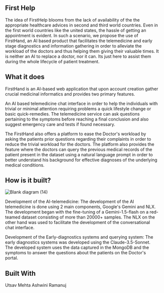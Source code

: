 ## First Help
The idea of FirstHelp blooms from the lack of availability of the the appropriate healthcare advices in second and third world countries. Even in the first world countries like the united states, the hassle of getting an appointment is evident. In such a scenario, we propose the use of FirstHand, an AI based product that facilitates the telemedicine and early stage diagnostics and information gathering in order to alleviate the workload of the doctors and thus helping them giving their valuable times. It is neither an AI to replace a doctor, nor it can. Its just here to assist them during the whole lifecycle of patient treatment.

## What it does
FirstHand is an AI-based web application that upon account creation gather crucial medicinal informatics and provides two primary features.

An AI based telemedicine chat interface in order to help the individuals with trivial or minimal attention requiring problems a quick lifestyle change or basic quick-remedies. The telemedicine service can ask questions pertaining to the symptoms before reaching a final conclusion and also suggest emergency care and tests if found necessary.

The FirstHand also offers a platform to ease the Doctor's workload by asking the patients prior questions regarding their complaints in order to reduce the trivial workload for the doctors. The platform also provides the feature where the doctors can query the previous medical records of the patient present in the dataset using a natural language prompt in order to better understand his background for effective diagnoses of the underlying medical conditions.

## How is it built?

![Blank diagram (14)](https://github.com/user-attachments/assets/23d7db2e-9157-4ee0-be20-8bb15e4db7f0)

Development of the AI-telemedicine: The development of the AI telemedicine is done using 2 main components, Google's Gemini and NLX. The development began with the fine-tuning of a Gemini-1.5-flash on a red-teamed dataset consisting of more than 20000+ samples. The NLX on the other hand was used to facilitate the development of the conversational chat interface.

Development of the Early-diagnostics systems and querying system: The early diagnostics systems was developed using the Claude-3.5-Sonnet. The developed system uses the data captured in the MongoDB and the symptoms to answer the questions about the patients on the Doctor's portal.

## Built With
Utsav Mehta
Ashwini Ramanuj
